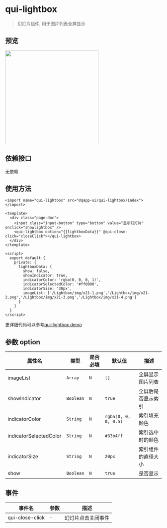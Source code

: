 # qui-lightbox

> 幻灯片组件, 用于图片列表全屏显示

## 预览

<img src="./docs/assets/qui-lightbox.gif" width="300"/>

## 依赖接口

无依赖

## 使用方法

```ux
<import name="qui-lightbox" src="@qapp-ui/qui-lightbox/index"></import>

<template>
  <div class="page-doc">
    <input class="input-button" type="button" value="显示幻灯片" onclick="showlightbox" />
    <qui-lightbox option="{{lightboxData}}" @qui-close-click="closeClick"></qui-lightbox>
  </div>
</template>

<script>
  export default {
    private: {
      lightboxData: {
        show: false,
        showIndicator: true,
        indicatorColor: 'rgba(0, 0, 0, 1)',
        indicatorSelectedColor: '#ff0000',
        indicatorSize: '30px',
        imageList: ['/Lightbox/img/x21-1.png','/Lightbox/img/x21-2.png','/Lightbox/img/x21-3.png','/Lightbox/img/x21-4.png']
      }
    }
  }
</script>
```

更详细代码可以参考[qui-lightbox demo](https://github.com/qapp-ui/qapp-ui/blob/master/src/Lightbox/index.ux)

## 参数 option

| 属性名 | 类型 | 是否必填 | 默认值 | 描述 |
|-------------|------------|--------|-----|-----|
| imageList | `Array` | `N` |`[]`| 全屏显示图片列表 |
| showIndicator | `Boolean` |`N`| `true` | 全屏后是否显示索引 |
| indicatorColor | `String` |`N`| `rgba(0, 0, 0, 0.5)` | 索引填充颜色 |
| indicatorSelectedColor | `String` |`N`| `#33b4ff` | 索引选中时的颜色 |
| indicatorSize | `String` |`N`| `20px` | 索引组件的直径大小 |
| show | `Boolean` | `N` |`true`| 是否显示 |


## 事件

| 事件名 | 参数 | 描述 | 
|-------|-----|-----|
| qui-close-click | `-` | 幻灯片点击关闭事件 | 
